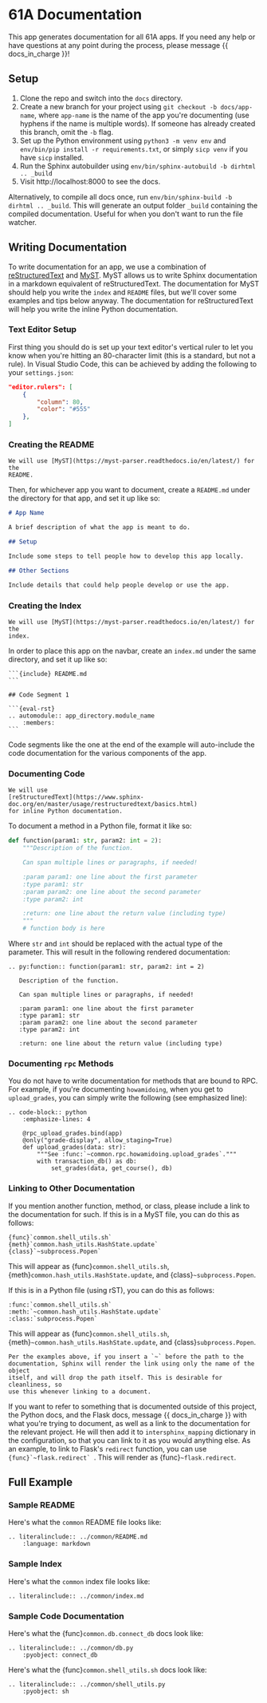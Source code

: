 # 61A Documentation

This app generates documentation for all 61A apps. If you need any help or have
questions at any point during the process, please message {{ docs_in_charge }}!

## Setup

1. Clone the repo and switch into the `docs` directory.
2. Create a new branch for your project using `git checkout -b docs/app-name`,
   where `app-name` is the name of the app you're documenting (use hyphens if
   the name is multiple words). If someone has already created this branch,
   omit the `-b` flag.
3. Set up the Python environment using `python3 -m venv env` and
   `env/bin/pip install -r requirements.txt`, or simply `sicp venv`
   if you have `sicp` installed.
4. Run the Sphinx autobuilder using
   `env/bin/sphinx-autobuild -b dirhtml .. _build`
5. Visit http://localhost:8000 to see the docs.

Alternatively, to compile all docs once, run
`env/bin/sphinx-build -b dirhtml .. _build`. This will generate an output
folder `_build` containing the compiled documentation. Useful for when you
don't want to run the file watcher.

## Writing Documentation

To write documentation for an app, we use a combination of
[reStructuredText](https://www.sphinx-doc.org/en/master/usage/restructuredtext/basics.html)
and [MyST](https://myst-parser.readthedocs.io/en/latest/). MyST allows us to
write Sphinx documentation in a markdown equivalent of reStructuredText. The
documentation for MyST should help you write the `index` and `README` files,
but we'll cover some examples and tips below anyway. The documentation for
reStructuredText will help you write the inline Python documentation.

### Text Editor Setup

First thing you should do is set up your text editor's vertical ruler to let
you know when you're hitting an 80-character limit (this is a standard, but not
a rule). In Visual Studio Code, this can be achieved by adding the following to
your `settings.json`:

```json
"editor.rulers": [
    {
        "column": 80,
        "color": "#555"
    },
]
```

### Creating the README

```{note}
We will use [MyST](https://myst-parser.readthedocs.io/en/latest/) for the
README.
```

Then, for whichever app you want to document, create a `README.md` under the
directory for that app, and set it up like so:

```md
# App Name

A brief description of what the app is meant to do.

## Setup

Include some steps to tell people how to develop this app locally.

## Other Sections

Include details that could help people develop or use the app.
```

### Creating the Index

```{note}
We will use [MyST](https://myst-parser.readthedocs.io/en/latest/) for the
index.
```

In order to place this app on the navbar, create an `index.md` under the same
directory, and set it up like so:

````
```{include} README.md
```

## Code Segment 1

```{eval-rst}
.. automodule:: app_directory.module_name
    :members:
```
````

Code segments like the one at the end of the example will auto-include the code
documentation for the various components of the app.

### Documenting Code

```{note}
We will use
[reStructuredText](https://www.sphinx-doc.org/en/master/usage/restructuredtext/basics.html)
for inline Python documentation.
```

To document a method in a Python file, format it like so:

```python
def function(param1: str, param2: int = 2):
    """Description of the function.

    Can span multiple lines or paragraphs, if needed!

    :param param1: one line about the first parameter
    :type param1: str
    :param param2: one line about the second parameter
    :type param2: int

    :return: one line about the return value (including type)
    """
    # function body is here
```

Where `str` and `int` should be replaced with the actual type of the parameter.
This will result in the following rendered documentation:

```{eval-rst}
.. py:function:: function(param1: str, param2: int = 2)

   Description of the function.

   Can span multiple lines or paragraphs, if needed!

   :param param1: one line about the first parameter
   :type param1: str
   :param param2: one line about the second parameter
   :type param2: int

   :return: one line about the return value (including type)
```

### Documenting `rpc` Methods

You do not have to write documentation for methods that are bound to RPC. For
example, if you're documenting `howamidoing`, when you get to `upload_grades`,
you can simply write the following (see emphasized line):

```{eval-rst}
.. code-block:: python
    :emphasize-lines: 4

    @rpc_upload_grades.bind(app)
    @only("grade-display", allow_staging=True)
    def upload_grades(data: str):
        """See :func:`~common.rpc.howamidoing.upload_grades`."""
        with transaction_db() as db:
            set_grades(data, get_course(), db)
```

### Linking to Other Documentation

If you mention another function, method, or class, please include a link to the
documentation for such. If this is in a MyST file, you can do this as follows:

```
{func}`common.shell_utils.sh`
{meth}`common.hash_utils.HashState.update`
{class}`~subprocess.Popen`
```

This will appear as {func}`common.shell_utils.sh`, 
{meth}`common.hash_utils.HashState.update`, and {class}`~subprocess.Popen`.

If this is in a Python file (using rST), you can do this as follows:

```
:func:`common.shell_utils.sh`
:meth:`~common.hash_utils.HashState.update`
:class:`subprocess.Popen`
```

This will appear as {func}`common.shell_utils.sh`, 
{meth}`~common.hash_utils.HashState.update`, and {class}`subprocess.Popen`.

```{note}
Per the examples above, if you insert a `~` before the path to the
documentation, Sphinx will render the link using only the name of the object
itself, and will drop the path itself. This is desirable for cleanliness, so
use this whenever linking to a document.
```

If you want to refer to something that is documented outside of this project,
the Python docs, and the Flask docs, message {{ docs_in_charge }} with what
you're trying to document, as well as a link to the documentation for the
relevant project. He will then add it to `intersphinx_mapping` dictionary in
the configuration, so that you can link to it as you would anything else. As an
example, to link to Flask's `redirect` function, you can use
``{func}`~flask.redirect` ``. This will render as {func}`~flask.redirect`.

## Full Example

### Sample README

Here's what the `common` README file looks like:

```{eval-rst}
.. literalinclude:: ../common/README.md
    :language: markdown
```

### Sample Index

Here's what the `common` index file looks like:

```{eval-rst}
.. literalinclude:: ../common/index.md
```

### Sample Code Documentation

Here's what the {func}`common.db.connect_db` docs look like:

```{eval-rst}
.. literalinclude:: ../common/db.py
    :pyobject: connect_db
```

Here's what the {func}`common.shell_utils.sh` docs look like:
```{eval-rst}
.. literalinclude:: ../common/shell_utils.py
    :pyobject: sh
```
